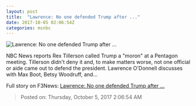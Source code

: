 ```yaml
---
layout: post
title:  "Lawrence: No one defended Trump after ..."
date: 2017-10-05 02:06:54Z
categories: msnbc
---
```


![Lawrence: No one defended Trump after ...](http://media1.s-nbcnews.com/j/MSNBC/Components/Video/201710/2017-10-05T02-01-30-966Z--1280x720.video_1067x600.jpg)

NBC News reports Rex Tillerson called Trump a "moron" at a Pentagon meeting. Tillerson didn't deny it and, to make matters worse, not one official or aide came out to defend the president. Lawrence O'Donnell discusses with Max Boot, Betsy Woodruff, and...


Full story on F3News: [Lawrence: No one defended Trump after ...](http://www.f3nws.com/n/gVUAME)

> Posted on: Thursday, October 5, 2017 2:06:54 AM
